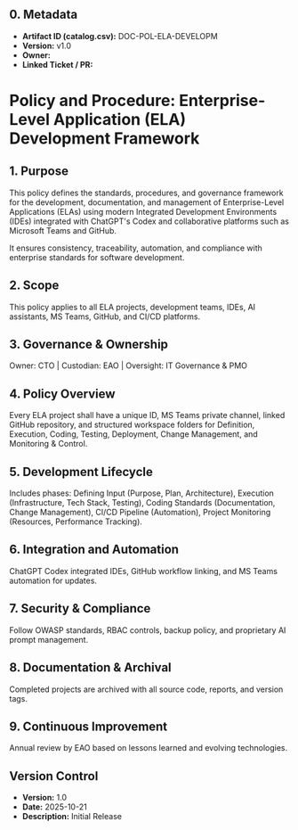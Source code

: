 ## 0. Metadata
- **Artifact ID (catalog.csv):** DOC-POL-ELA-DEVELOPM
- **Version:** v1.0
- **Owner:** 
- **Linked Ticket / PR:** 

# Policy and Procedure: Enterprise-Level Application (ELA) Development Framework

## 1. Purpose

This policy defines the standards, procedures, and governance framework
for the development, documentation, and management of Enterprise-Level
Applications (ELAs) using modern Integrated Development Environments
(IDEs) integrated with ChatGPT's Codex and collaborative platforms such
as Microsoft Teams and GitHub.

It ensures consistency, traceability, automation, and compliance with
enterprise standards for software development.

## 2. Scope

This policy applies to all ELA projects, development teams, IDEs, AI
assistants, MS Teams, GitHub, and CI/CD platforms.

## 3. Governance & Ownership

Owner: CTO \| Custodian: EAO \| Oversight: IT Governance & PMO

## 4. Policy Overview

Every ELA project shall have a unique ID, MS Teams private channel,
linked GitHub repository, and structured workspace folders for
Definition, Execution, Coding, Testing, Deployment, Change Management,
and Monitoring & Control.

## 5. Development Lifecycle

Includes phases: Defining Input (Purpose, Plan, Architecture), Execution
(Infrastructure, Tech Stack, Testing), Coding Standards (Documentation,
Change Management), CI/CD Pipeline (Automation), Project Monitoring
(Resources, Performance Tracking).

## 6. Integration and Automation

ChatGPT Codex integrated IDEs, GitHub workflow linking, and MS Teams
automation for updates.

## 7. Security & Compliance

Follow OWASP standards, RBAC controls, backup policy, and proprietary AI
prompt management.

## 8. Documentation & Archival

Completed projects are archived with all source code, reports, and
version tags.

## 9. Continuous Improvement

Annual review by EAO based on lessons learned and evolving technologies.

## Version Control

-   **Version:** 1.0
-   **Date:** 2025-10-21
-   **Description:** Initial Release
